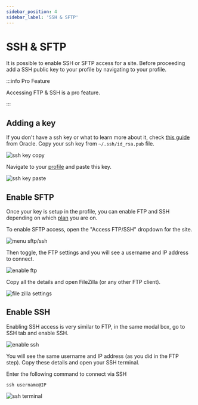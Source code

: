 ```yaml
---
sidebar_position: 4
sidebar_label: 'SSH & SFTP'
---
```


# SSH & SFTP

It is possible to enable SSH or SFTP access for a site. Before proceeding add a SSH public key to your profile by navigating to your profile. 

:::info Pro Feature

Accessing FTP & SSH is a pro feature.

:::

## Adding a key

If you don't have a ssh key or what to learn more about it, check [this guide](https://docs.oracle.com/en/cloud/cloud-at-customer/occ-get-started/generate-ssh-key-pair.html) from Oracle. Copy your ssh key from `~/.ssh/id_rsa.pub` file. 

![ssh key copy](https://ik.imagekit.io/instawp/instawp-docs-copy-ssh_2x_KbqjDIW9C.png?ik-sdk-version=javascript-1.4.3&updatedAt=1654773820666)

Navigate to your [profile](https://app.instawp.io/user/profile) and paste this key.

![ssh key paste](https://ik.imagekit.io/instawp/instawp-docs-ssh-profile_2x_uofgz08Ya.png?ik-sdk-version=javascript-1.4.3&updatedAt=1654773821467)

## Enable SFTP

Once your key is setup in the profile, you can enable FTP and SSH depending on which [plan](https://instawp/pricing) you are on.

To enable SFTP access, open the "Access FTP/SSH" dropdown for the site. 

![menu sftp/ssh](https://ik.imagekit.io/instawp/instawp-docs-access-sftp-ssh_2x_WYLSjLv9L.png?ik-sdk-version=javascript-1.4.3&updatedAt=1654775382396)

Then toggle, the FTP settings and you will see a username and IP address to connect. 

![enable ftp](https://ik.imagekit.io/instawp/instawp-docs-sftp-enable_U107jF6L5m.gif?ik-sdk-version=javascript-1.4.3&updatedAt=1654775235945)

Copy all the details and open FileZilla (or any other FTP client).

![file zilla settings](https://ik.imagekit.io/instawp/instawp-docs-sftp-filezilla_2x_Ppv8EweS4.png?ik-sdk-version=javascript-1.4.3&updatedAt=1654775236161)

## Enable SSH

Enabling SSH access is very similar to FTP, in the same modal box, go to SSH tab and enable SSH. 

![enable ssh](https://ik.imagekit.io/instawp/instawp-docs-enable-ssh_2x_eXYxvhPEGm.png?ik-sdk-version=javascript-1.4.3&updatedAt=1654775235499)

You will see the same username and IP address (as you did in the FTP step). Copy these details and open your SSH terminal. 

Enter the following command to connect via SSH

```
ssh username@IP
```

![ssh terminal](https://ik.imagekit.io/instawp/instawp-docs-ssh-access_2x_SvOK6_XvO.png?ik-sdk-version=javascript-1.4.3&updatedAt=1654775236492)

